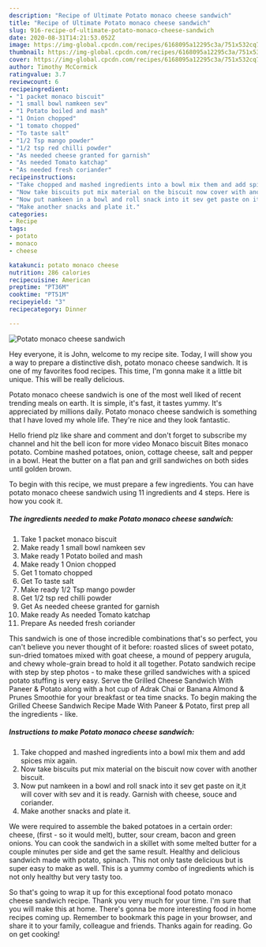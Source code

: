 ```yaml
---
description: "Recipe of Ultimate Potato monaco cheese sandwich"
title: "Recipe of Ultimate Potato monaco cheese sandwich"
slug: 916-recipe-of-ultimate-potato-monaco-cheese-sandwich
date: 2020-08-31T14:21:53.052Z
image: https://img-global.cpcdn.com/recipes/6168095a12295c3a/751x532cq70/potato-monaco-cheese-sandwich-recipe-main-photo.jpg
thumbnail: https://img-global.cpcdn.com/recipes/6168095a12295c3a/751x532cq70/potato-monaco-cheese-sandwich-recipe-main-photo.jpg
cover: https://img-global.cpcdn.com/recipes/6168095a12295c3a/751x532cq70/potato-monaco-cheese-sandwich-recipe-main-photo.jpg
author: Timothy McCormick
ratingvalue: 3.7
reviewcount: 6
recipeingredient:
- "1 packet monaco biscuit"
- "1 small bowl namkeen sev"
- "1 Potato boiled and mash"
- "1 Onion chopped"
- "1 tomato chopped"
- "To taste salt"
- "1/2 Tsp mango powder"
- "1/2 tsp red chilli powder"
- "As needed cheese granted for garnish"
- "As needed Tomato katchap"
- "As needed fresh coriander"
recipeinstructions:
- "Take chopped and mashed ingredients into a bowl mix them and add spices mix again."
- "Now take biscuits put mix material on the biscuit now cover with another biscuit."
- "Now put namkeen in a bowl and roll snack into it sev get paste on it,it will cover with sev and it is ready. Garnish with cheese, souce and coriander."
- "Make another snacks and plate it."
categories:
- Recipe
tags:
- potato
- monaco
- cheese

katakunci: potato monaco cheese 
nutrition: 286 calories
recipecuisine: American
preptime: "PT36M"
cooktime: "PT51M"
recipeyield: "3"
recipecategory: Dinner

---
```



![Potato monaco cheese sandwich](https://img-global.cpcdn.com/recipes/6168095a12295c3a/751x532cq70/potato-monaco-cheese-sandwich-recipe-main-photo.jpg)

Hey everyone, it is John, welcome to my recipe site. Today, I will show you a way to prepare a distinctive dish, potato monaco cheese sandwich. It is one of my favorites food recipes. This time, I'm gonna make it a little bit unique. This will be really delicious.

Potato monaco cheese sandwich is one of the most well liked of recent trending meals on earth. It is simple, it's fast, it tastes yummy. It's appreciated by millions daily. Potato monaco cheese sandwich is something that I have loved my whole life. They're nice and they look fantastic.

Hello friend plz like share and comment and don&#39;t forget to subscribe my channel and hit the bell icon for more video Monaco biscuit Bites monaco potato. Combine mashed potatoes, onion, cottage cheese, salt and pepper in a bowl. Heat the butter on a flat pan and grill sandwiches on both sides until golden brown.


To begin with this recipe, we must prepare a few ingredients. You can have potato monaco cheese sandwich using 11 ingredients and 4 steps. Here is how you cook it.

<!--inarticleads1-->

##### The ingredients needed to make Potato monaco cheese sandwich:

1. Take 1 packet monaco biscuit
1. Make ready 1 small bowl namkeen sev
1. Make ready 1 Potato boiled and mash
1. Make ready 1 Onion chopped
1. Get 1 tomato chopped
1. Get To taste salt
1. Make ready 1/2 Tsp mango powder
1. Get 1/2 tsp red chilli powder
1. Get As needed cheese granted for garnish
1. Make ready As needed Tomato katchap
1. Prepare As needed fresh coriander


This sandwich is one of those incredible combinations that&#39;s so perfect, you can&#39;t believe you never thought of it before: roasted slices of sweet potato, sun-dried tomatoes mixed with goat cheese, a mound of peppery arugula, and chewy whole-grain bread to hold it all together. Potato sandwich recipe with step by step photos - to make these grilled sandwiches with a spiced potato stuffing is very easy. Serve the Grilled Cheese Sandwich With Paneer &amp; Potato along with a hot cup of Adrak Chai or Banana Almond &amp; Prunes Smoothie for your breakfast or tea time snacks. To begin making the Grilled Cheese Sandwich Recipe Made With Paneer &amp; Potato, first prep all the ingredients - like. 

<!--inarticleads2-->

##### Instructions to make Potato monaco cheese sandwich:

1. Take chopped and mashed ingredients into a bowl mix them and add spices mix again.
1. Now take biscuits put mix material on the biscuit now cover with another biscuit.
1. Now put namkeen in a bowl and roll snack into it sev get paste on it,it will cover with sev and it is ready. Garnish with cheese, souce and coriander.
1. Make another snacks and plate it.


We were required to assemble the baked potatoes in a certain order: cheese, (first - so it would melt), butter, sour cream, bacon and green onions. You can cook the sandwich in a skillet with some melted butter for a couple minutes per side and get the same result. Healthy and delicious sandwich made with potato, spinach. This not only taste delicious but is super easy to make as well. This is a yummy combo of ingredients which is not only healthy but very tasty too. 

So that's going to wrap it up for this exceptional food potato monaco cheese sandwich recipe. Thank you very much for your time. I'm sure that you will make this at home. There's gonna be more interesting food in home recipes coming up. Remember to bookmark this page in your browser, and share it to your family, colleague and friends. Thanks again for reading. Go on get cooking!
